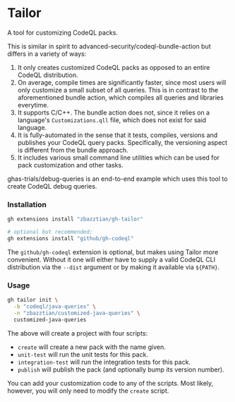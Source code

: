 # Tailor #

A tool for customizing CodeQL packs.

This is similar in spirit to advanced-security/codeql-bundle-action but differs in a variety of ways:

1. It only creates customized CodeQL packs as opposed to an entire CodeQL distribution.
2. On average, compile times are significantly faster, since most users will only customize a small subset of all queries. This is in contrast to the aforementioned bundle action, which compiles all queries and libraries everytime.
3. It supports C/C++. The bundle action does not, since it relies on a language's `Customizations.qll` file, which does not exist for said language.
4. It is fully-automated in the sense that it tests, compiles, versions and publishes your CodeQL query packs. Specifically, the versioning aspect is different from the bundle approach.
5. It includes various small command line utilities which can be used for pack customization and other tasks.

ghas-trials/debug-queries is an end-to-end example which uses this tool to create CodeQL debug queries.

### Installation ###

```sh
gh extensions install "zbazztian/gh-tailor"

# optional but recommended:
gh extensions install "github/gh-codeql"
```

The `github/gh-codeql` extension is optional, but makes using Tailor more convenient. Without it one will either have to supply a valid CodeQL CLI distribution via the `--dist` argument or by making it available via `${PATH}`.

### Usage ###

```sh
gh tailor init \
  -b "codeql/java-queries" \
  -n "zbazztian/customized-java-queries" \
  customized-java-queries
```

The above will create a project with four scripts:
* `create` will create a new pack with the name given.
* `unit-test` will run the unit tests for this pack.
* `integration-test` will run the integration tests for this pack.
* `publish` will publish the pack (and optionally bump its version number).

You can add your customization code to any of the scripts. Most likely, however, you will only need to modify the `create` script.

